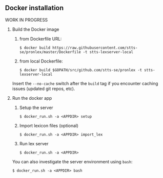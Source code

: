 ## Docker installation

WORK IN PROGRESS

1. Build the Docker image

    1. from Dockerfile URL:

        `$ docker build https://raw.githubusercontent.com/stts-se/pronlex/master/Dockerfile -t stts-lexserver-local`   

    2. from local Dockerfile:

        `$ docker build $GOPATH/src/github.com/stts-se/pronlex -t stts-lexserver-local`

    Insert the `--no-cache` switch after the `build` tag if you encounter caching issues (updated git repos, etc).


2. Run the docker app


   1. Setup the server 

      `$ docker_run.sh -a <APPDIR> setup`


   2. Import lexicon files (optional)

      `$ docker_run.sh -a <APPDIR> import_lex`


   3. Run lex server

      `$ docker_run.sh -a <APPDIR>`


   You can also investigate the server environment using `bash`:   

   `$ docker_run.sh -a <APPDIR> bash`
  

